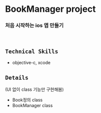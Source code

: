 # BookManager project
### 처음 시작하는 ios 앱 만들기
<br/>

## `Technical Skills`
- objective-c, xcode

## `Details`
(UI 없이 class 기능만 구현해봄)
- Book정의 class
- BookManager class
